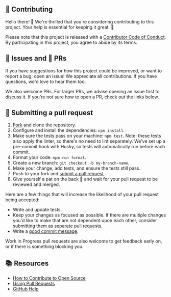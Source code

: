 ## 🤝 Contributing

[fork]: https://github.com/Jagoda11/rupert-the-bot/fork
[pr]: https://github.com/Jagoda11/rupert-the-bot/compare
[code-of-conduct]: CODE_OF_CONDUCT.md

Hello there! 👋 We're thrilled that you're considering contributing to this project. Your help is essential for keeping it great. 🙌

Please note that this project is released with a [Contributor Code of Conduct][code-of-conduct]. By participating in this project, you agree to abide by its terms.

## 🐞 Issues and 🚀 PRs

If you have suggestions for how this project could be improved, or want to report a bug, open an issue! We appreciate all contributions. If you have questions, we'd love to hear them too.

We also welcome PRs. For larger PRs, we advise opening an issue first to discuss it. If you're not sure how to open a PR, check out the links below.

## 📝 Submitting a pull request

1. [Fork][fork] and clone the repository.
2. Configure and install the dependencies: `npm install`.
3. Make sure the tests pass on your machine: `npm test`. Note: these tests also apply the linter, so there's no need to lint separately. We've set up a pre-commit hook with Husky, so tests will automatically run before each commit.
4. Format your code: `npm run format`.
5. Create a new branch: `git checkout -b my-branch-name`.
6. Make your change, add tests, and ensure the tests still pass.
7. Push to your fork and [submit a pull request][pr].
8. Give yourself a pat on the back 👏 and wait for your pull request to be reviewed and merged.

Here are a few things that will increase the likelihood of your pull request being accepted:

- Write and update tests.
- Keep your changes as focused as possible. If there are multiple changes you'd like to make that are not dependent upon each other, consider submitting them as separate pull requests.
- Write a [good commit message](http://tbaggery.com/2008/04/19/a-note-about-git-commit-messages.html).

Work in Progress pull requests are also welcome to get feedback early on, or if there is something blocking you.

## 📚 Resources

- [How to Contribute to Open Source](https://opensource.guide/how-to-contribute/)
- [Using Pull Requests](https://help.github.com/articles/about-pull-requests/)
- [GitHub Help](https://help.github.com)
